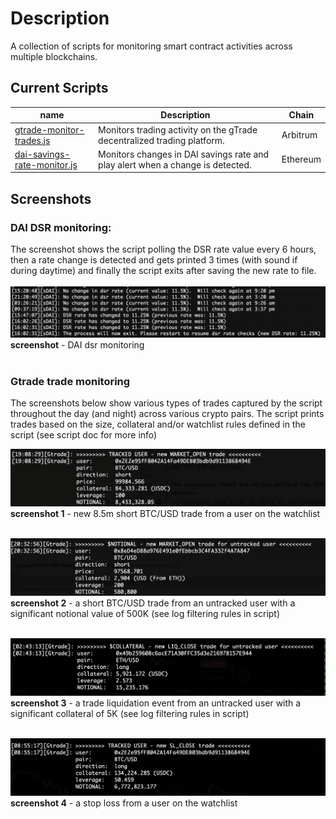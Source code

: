 # Description

A collection of scripts for monitoring smart contract activities across multiple blockchains.

## Current Scripts

| name                                                                                 | Description                                                                    | Chain    |
|--------------------------------------------------------------------------------------|--------------------------------------------------------------------------------|----------|
| [gtrade-monitor-trades.js](arbitrum%2Fgtrade-monitoring%2Fgtrade-monitor-trades.js)  | Monitors trading activity on the gTrade decentralized trading platform.        | Arbitrum |
| [dai-savings-rate-monitor.js](ethereum%2Fmonitor-sDAI%2Fdai-savings-rate-monitor.js) | Monitors changes in DAI savings rate and play alert when a change is detected. | Ethereum |


## Screenshots

### DAI DSR monitoring:

The screenshot shows the script polling the DSR rate value every 6 hours, then a rate change is detected and gets printed 3 times (with sound if during daytime) and finally the script exits after saving the new rate to file.
<br><br>
![Screenshot 2025-01-29 at 19.52.45.jpeg](screenshots%2FScreenshot%202025-01-29%20at%2019.52.45.jpeg)
**screenshot** - DAI dsr monitoring
<br><br>


### Gtrade trade monitoring

The screenshots below show various types of trades captured by the script throughout the day (and night) across various crypto pairs. 
The script prints trades based on the size, collateral and/or watchlist rules defined in the script (see script doc for more info)


![Screenshot 2025-02-05 at 21.41.09.jpeg](screenshots%2FScreenshot%202025-02-05%20at%2021.41.09.jpeg)
**screenshot 1** - new 8.5m short BTC/USD trade from a user on the watchlist
<br><br>

![Screenshot 2025-02-05 at 21.31.16.jpeg](screenshots%2FScreenshot%202025-02-05%20at%2021.31.16.jpeg)
**screenshot 2** - a short BTC/USD trade from an untracked user with a significant notional value of 500K (see log filtering rules in script)
<br><br>

![Screenshot 2025-02-03 at 02.47.37.jpeg](screenshots%2FScreenshot%202025-02-03%20at%2002.47.37.jpeg)
**screenshot 3** - a trade liquidation event from an untracked user with a significant collateral of 5K (see log filtering rules in script)
<br><br>

![Screenshot 2025-02-02 at 12.06.45.jpeg](screenshots%2FScreenshot%202025-02-02%20at%2012.06.45.jpeg)
**screenshot 4** - a stop loss from a user on the watchlist